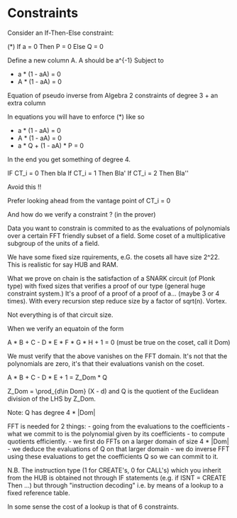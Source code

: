 # Constraints

Consider an If-Then-Else constraint:

(*) If a = 0 Then P = 0 Else Q = 0 

Define a new column A. A should be a^{-1}
Subject to

- a * (1 - aA) = 0
- A * (1 - aA) = 0

Equation of pseudo inverse from Algebra
2 constraints of degree 3 + an extra column 


In equations you will have to enforce (*) like so

- a * (1 - aA) = 0
- A * (1 - aA) = 0
- a * Q + (1 - aA) * P = 0

In the end you get something of degree 4.

IF CT_i = 0 Then bla
If CT_i = 1 Then Bla'
If CT_i = 2 Then Bla''

Avoid this !!

Prefer looking ahead from the vantage point of CT_i = 0


And how do we verify a constraint ? (in the prover)

Data you want to constrain is commited to as the evaluations of polynomials over a certain FFT friendly subset of a field. Some coset of a multiplicative subgroup of the units of a field.

We have some fixed size rquirements, e.G. the cosets all have size 2^22. This is realistic for say HUB and RAM.

What we prove on chain is the satisfaction of a SNARK circuit (of Plonk type) with fixed sizes that verifies a proof of our type (general huge constraint system.) It's a proof of a proof of a proof of a... (maybe 3 or 4 times). With every recursion step reduce size by a factor of sqrt(n). Vortex.

Not everything is of that circuit size.

When we verify an equatoin of the form

A * B + C - D * E * F * G * H + 1 = 0              (must be true on the coset, call it Dom)

We must verify that the above vanishes on the FFT domain.
It's not that the polynomials are zero, it's that their evaluations vanish on the coset.

A * B + C - D * E + 1 = Z_Dom * Q

Z_Dom = \prod_{d\in Dom} (X - d)
and
Q is the quotient of the Euclidean division of the LHS by Z_Dom.

Note: Q has degree 4 * |Dom|

FFT is needed for 2 things:
	- going from the evaluations to the coefficients
	- what we commit to is the polynomial given by its coefficients
	- to compute quotients efficiently.
		- we first do FFTs on a larger domain of size 4 * |Dom|
		- we deduce the evaluations of Q on that larger domain
		- we do inverse FFT using these evaluations to get the coefficients Q so we can commit to it.


N.B. The instruction type (1 for CREATE's, 0 for CALL's) which you inherit from the HUB is obtained not through IF statements (e.g. if ISNT = CREATE Then ...) but through "instruction decoding" i.e. by means of a lookup to a fixed reference table.

In some sense the cost of a lookup is that of 6 constraints.
